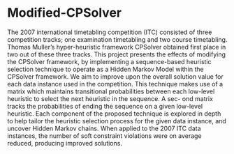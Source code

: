 # Modified-CPSolver
The 2007 international timetabling competition (ITC) consisted of three competition tracks; one examination timetabling and two course timetabling. Thomas Muller’s hyper-heuristic framework CPSolver obtained first place in two out of these three tracks.
This project presents the effects of modifying the CPSolver framework, by implementing a sequence-based heuristic selection technique to operate as a Hidden Markov Model within the CPSolver framework. We aim to improve upon the overall solution value for each data instance used in the competition. This technique makes use of a matrix which maintains transitional probabilities between each low-level heuristic to select the next heuristic in the sequence. A sec- ond matrix tracks the probabilities of ending the sequence on a given low-level heuristic.
Each component of the proposed technique is explored in depth to help tailor the heuristic selection process for the given data instance, and uncover Hidden Markov chains. When applied to the 2007 ITC data instances, the number of soft constraint violations were on average reduced, producing improved solutions.
